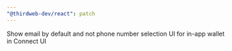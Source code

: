 ```yaml
---
"@thirdweb-dev/react": patch
---
```


Show email by default and not phone number selection UI for in-app wallet in Connect UI
